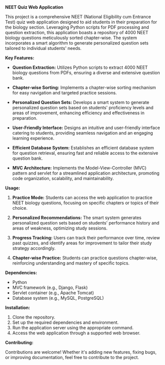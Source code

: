 **NEET Quiz Web Application**

This project is a comprehensive NEET (National Eligibility cum Entrance Test) quiz web application designed to aid students in their preparation for the biology section. Leveraging Python scripts for PDF processing and question extraction, this application boasts a repository of 4000 NEET biology questions meticulously sorted chapter-wise. The system incorporates a smart algorithm to generate personalized question sets tailored to individual students' needs.

**Key Features:**

- **Question Extraction:** Utilizes Python scripts to extract 4000 NEET biology questions from PDFs, ensuring a diverse and extensive question bank.

- **Chapter-wise Sorting:** Implements a chapter-wise sorting mechanism for easy navigation and targeted practice sessions.

- **Personalized Question Sets:** Develops a smart system to generate personalized question sets based on students' proficiency levels and areas of improvement, enhancing efficiency and effectiveness in preparation.

- **User-Friendly Interface:** Designs an intuitive and user-friendly interface catering to students, providing seamless navigation and an engaging learning experience.

- **Efficient Database System:** Establishes an efficient database system for question retrieval, ensuring fast and reliable access to the extensive question bank.

- **MVC Architecture:** Implements the Model-View-Controller (MVC) pattern and servlet for a streamlined application architecture, promoting code organization, scalability, and maintainability.

**Usage:**

1. **Practice Mode:** Students can access the web application to practice NEET biology questions, focusing on specific chapters or topics of their choice.

2. **Personalized Recommendations:** The smart system generates personalized question sets based on students' performance history and areas of weakness, optimizing study sessions.

3. **Progress Tracking:** Users can track their performance over time, review past quizzes, and identify areas for improvement to tailor their study strategy accordingly.

4. **Chapter-wise Practice:** Students can practice questions chapter-wise, reinforcing understanding and mastery of specific topics.

**Dependencies:**

- Python
- MVC framework (e.g., Django, Flask)
- Servlet container (e.g., Apache Tomcat)
- Database system (e.g., MySQL, PostgreSQL)

**Installation:**

1. Clone the repository.
2. Set up the required dependencies and environment.
3. Run the application server using the appropriate command.
4. Access the web application through a supported web browser.

**Contributing:**

Contributions are welcome! Whether it's adding new features, fixing bugs, or improving documentation, feel free to contribute to the project.

